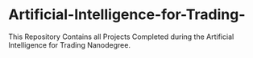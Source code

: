 # Artificial-Intelligence-for-Trading-
This Repository Contains all Projects Completed during the Artificial Intelligence for Trading  Nanodegree.

